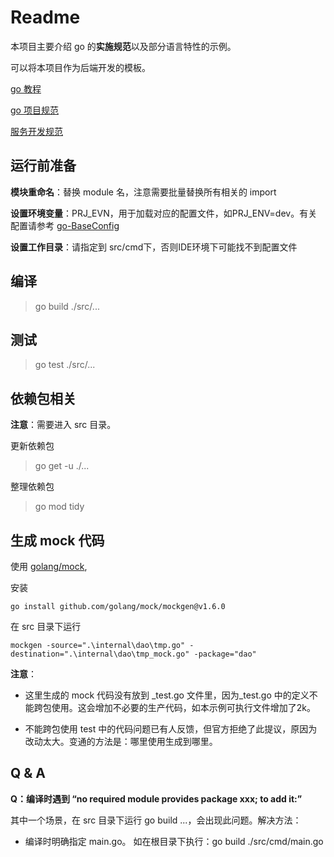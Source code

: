 # Readme

本项目主要介绍 go 的**实施规范**以及部分语言特性的示例。

可以将本项目作为后端开发的模板。

[go 教程](http://gitlab.cdel.local/arch_job/training/blob/master/doc/tech-stack/go/go-tour.md)

[go 项目规范](http://gitlab.cdel.local/dev-specification/development/blob/master/doc/go-spec.md)

[服务开发规范](http://gitlab.cdel.local/dev-specification/development/tree/master)

## 运行前准备

**模块重命名**：替换 module 名，注意需要批量替换所有相关的 import

**设置环境变量**：PRJ_EVN，用于加载对应的配置文件，如PRJ_ENV=dev。有关配置请参考 [go-BaseConfig](https://github.com/llxxbb/go-BaseConfig)

**设置工作目录**：请指定到 src/cmd下，否则IDE环境下可能找不到配置文件

## 编译

> go build ./src/...

## 测试

> go test ./src/...

## 依赖包相关

**注意**：需要进入 src 目录。

更新依赖包

> go get -u ./...

整理依赖包

> go mod tidy

## 生成 mock 代码

使用 [golang/mock](https://github.com/golang/mock),

安装

```shell
go install github.com/golang/mock/mockgen@v1.6.0
```

在 src 目录下运行

```shell
mockgen -source=".\internal\dao\tmp.go" -destination=".\internal\dao\tmp_mock.go" -package="dao"
```

**注意**：

- 这里生成的 mock 代码没有放到 _test.go 文件里，因为_test.go 中的定义不能跨包使用。这会增加不必要的生产代码，如本示例可执行文件增加了2k。

- 不能跨包使用 test 中的代码问题已有人反馈，但官方拒绝了此提议，原因为改动太大。变通的方法是：哪里使用生成到哪里。

## Q & A

**Q：编译时遇到 “no required module provides package xxx; to add it:”**

 其中一个场景，在 src 目录下运行 go build ...，会出现此问题。解决方法：

- 编译时明确指定 main.go。 如在根目录下执行：go build ./src/cmd/main.go
